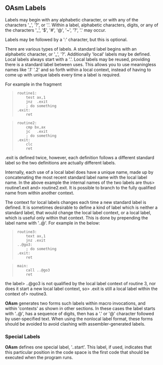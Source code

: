 ## OAsm Labels

 
 Labels may begin with any alphabetic character, or with any of the characters '\_', '?', or '.'.  Within a label, alphabetic characters, digits, or any of the characters '\_', '$', '\#', '@', '~', '?', '.' may occur.
 
 Labels may be followed by a ':' character, but this is optional.
 
 There are various types of labels.  A standard label begins with an alphabetic character, or '\_', '?'.  Additionally 'local' labels may be defined.  Local labels always start with a '.'.  Local labels may be reused, providing there is a standard label between uses.  This allows you to use meaningless names like '.1' '.2' and so forth within a local context, instead of having to come up with unique labels every time a label is required.
 
 For example in the fragment
 
>     routine1:
>         test ax,1
>         jnz  .exit
>         ; do something
>     .exit:
>         ret
 
>     routine2:
>         cmp bx,ax
>         jc   .exit
>         ; do something
>     .exit:
>         clc
>         ret
 
.exit is defined twice, however, each definition follows a different standard label so the two definitions are actually different labels.
 
 Internally, each use of a local label does have a unique name, made up by concatenating the most recent standard label name with the local label name.  In the above example the internal names of the two labels are thus>     routine1.exit and>     routine2.exit.  It is possible to branch to the fully qualified name from within another context.
 
 The context for local labels changes each time a new standard label is defined.  It is sometimes desirable to define a kind of label which is neither a standard label, that would change the local label context, or a local label, which is useful only within that context.  This is done by prepending the label name with '..@'.  For example in the below:
 
 
>     routine3:
>         text ax,1
>         jnz .exit
>     ..@go3:
>         ; do something
>     .exit:
>         ret
 
>     main:
>         call ..@go3
>         ret
 
 the label>     ..@go3 is not qualified by the local label context of routine 3, nor does it start a new local label context, so>     .exit is still a local label within the context of>     routine3.
 
 **OAsm** generates two forms such labels within macro invocations, and within 'contexts' as shown in other sections.  In these cases the label starts with '..@', has a sequence of digits, then has a '.' or '@' character followed by user-specified text.  When using the nonlocal label format, these forms should be avoided to avoid clashing with assembler-generated labels.


### Special Labels

 **OAsm** defines one special label, '..start'.  This label, if used, indicates that this particular position in the code space is the first code that should be executed when the program runs.
 
 
 

